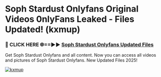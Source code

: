 # Soph Stardust Onlyfans Original Videos 0nlyFans Leaked - Files Updated! (kxmup)

<h3>🔴 CLICK HERE 🌐==►► <a href="https://tinyurl.com/4seja8ks" rel="nofollow">Soph Stardust Onlyfans Updated Files</a></h3>

Get Soph Stardust Onlyfans and all content. Now you can access all videos and pictures of Soph Stardust Onlyfans. New Updated Files 2025!

[![kxmup](https://i.imgur.com/EWjZXRe.gif)](https://tinyurl.com/4seja8ks)
